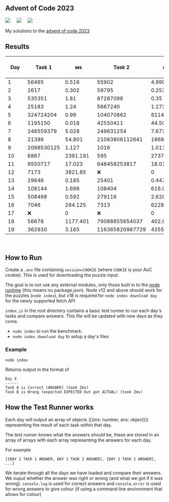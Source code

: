 ## Advent of Code 2023

![](https://img.shields.io/badge/Language-JS-778528?style=for-the-badge) &nbsp; &nbsp; ![](https://img.shields.io/badge/📅%20Day%20-19-118499?style=for-the-badge) &nbsp; &nbsp;  ![](https://img.shields.io/badge/⭐%20Stars%20-35-b5792a?style=for-the-badge)

My solutions to the [advent of code 2023](https://adventofcode.com/2023/)

## Results

Day | Task 1 | ᴍs | Task 2 | ᴍs | Total Execution Time (ᴍs)
-|-|-|-|-|-
1&nbsp;&nbsp;&nbsp;&nbsp;&nbsp;&nbsp;&nbsp;|56465&nbsp;&nbsp;&nbsp;&nbsp;&nbsp;|0.516&nbsp;&nbsp;&nbsp;&nbsp;&nbsp;|55902&nbsp;&nbsp;&nbsp;&nbsp;&nbsp;|4.999&nbsp;&nbsp;&nbsp;&nbsp;&nbsp;|5.515&nbsp;&nbsp;&nbsp;&nbsp;&nbsp;
2&nbsp;&nbsp;&nbsp;&nbsp;&nbsp;&nbsp;&nbsp;|2617&nbsp;&nbsp;&nbsp;&nbsp;&nbsp;&nbsp;|0.302&nbsp;&nbsp;&nbsp;&nbsp;&nbsp;|59795&nbsp;&nbsp;&nbsp;&nbsp;&nbsp;|0.253&nbsp;&nbsp;&nbsp;&nbsp;&nbsp;|0.555&nbsp;&nbsp;&nbsp;&nbsp;&nbsp;
3&nbsp;&nbsp;&nbsp;&nbsp;&nbsp;&nbsp;&nbsp;|535351&nbsp;&nbsp;&nbsp;&nbsp;|1.81&nbsp;&nbsp;&nbsp;&nbsp;&nbsp;&nbsp;|87287096&nbsp;&nbsp;|0.35&nbsp;&nbsp;&nbsp;&nbsp;&nbsp;&nbsp;|2.16&nbsp;&nbsp;&nbsp;&nbsp;&nbsp;&nbsp;
4&nbsp;&nbsp;&nbsp;&nbsp;&nbsp;&nbsp;&nbsp;|25183&nbsp;&nbsp;&nbsp;&nbsp;&nbsp;|1.24&nbsp;&nbsp;&nbsp;&nbsp;&nbsp;&nbsp;|5667240&nbsp;&nbsp;&nbsp;|1.273&nbsp;&nbsp;&nbsp;&nbsp;&nbsp;|2.513&nbsp;&nbsp;&nbsp;&nbsp;&nbsp;
5&nbsp;&nbsp;&nbsp;&nbsp;&nbsp;&nbsp;&nbsp;|324724204&nbsp;|0.99&nbsp;&nbsp;&nbsp;&nbsp;&nbsp;&nbsp;|104070862&nbsp;|81141.937&nbsp;|81143.903&nbsp;
6&nbsp;&nbsp;&nbsp;&nbsp;&nbsp;&nbsp;&nbsp;|1195150&nbsp;&nbsp;&nbsp;|0.018&nbsp;&nbsp;&nbsp;&nbsp;&nbsp;|42550411&nbsp;&nbsp;|44.509&nbsp;&nbsp;&nbsp;&nbsp;|44.527&nbsp;&nbsp;&nbsp;&nbsp;
7&nbsp;&nbsp;&nbsp;&nbsp;&nbsp;&nbsp;&nbsp;|248559379&nbsp;|5.028&nbsp;&nbsp;&nbsp;&nbsp;&nbsp;|249631254&nbsp;|7.671&nbsp;&nbsp;&nbsp;&nbsp;&nbsp;|12.699&nbsp;&nbsp;&nbsp;&nbsp;
8&nbsp;&nbsp;&nbsp;&nbsp;&nbsp;&nbsp;&nbsp;|21389&nbsp;&nbsp;&nbsp;&nbsp;&nbsp;|54.801&nbsp;&nbsp;&nbsp;&nbsp;|21083806112641|186843.552|186899.337
9&nbsp;&nbsp;&nbsp;&nbsp;&nbsp;&nbsp;&nbsp;|2098530125|1.127&nbsp;&nbsp;&nbsp;&nbsp;&nbsp;|1016&nbsp;&nbsp;&nbsp;&nbsp;&nbsp;&nbsp;|1.011&nbsp;&nbsp;&nbsp;&nbsp;&nbsp;|2.138&nbsp;&nbsp;&nbsp;&nbsp;&nbsp;
10&nbsp;&nbsp;&nbsp;&nbsp;&nbsp;&nbsp;|6867&nbsp;&nbsp;&nbsp;&nbsp;&nbsp;&nbsp;|2391.191&nbsp;&nbsp;|595&nbsp;&nbsp;&nbsp;&nbsp;&nbsp;&nbsp;&nbsp;|273731.193|276123.211
11&nbsp;&nbsp;&nbsp;&nbsp;&nbsp;&nbsp;|9550717&nbsp;&nbsp;&nbsp;|17.023&nbsp;&nbsp;&nbsp;&nbsp;|648458253817|18.015&nbsp;&nbsp;&nbsp;&nbsp;|35.038&nbsp;&nbsp;&nbsp;&nbsp;
12&nbsp;&nbsp;&nbsp;&nbsp;&nbsp;&nbsp;|7173&nbsp;&nbsp;&nbsp;&nbsp;&nbsp;&nbsp;|3821.85&nbsp;&nbsp;&nbsp;|❌&nbsp;&nbsp;&nbsp;&nbsp;&nbsp;&nbsp;&nbsp;&nbsp;&nbsp;|0&nbsp;&nbsp;&nbsp;&nbsp;&nbsp;&nbsp;&nbsp;&nbsp;&nbsp;|3821.85&nbsp;&nbsp;&nbsp;
13&nbsp;&nbsp;&nbsp;&nbsp;&nbsp;&nbsp;|29846&nbsp;&nbsp;&nbsp;&nbsp;&nbsp;|0.185&nbsp;&nbsp;&nbsp;&nbsp;&nbsp;|25401&nbsp;&nbsp;&nbsp;&nbsp;&nbsp;|0.447&nbsp;&nbsp;&nbsp;&nbsp;&nbsp;|0.633&nbsp;&nbsp;&nbsp;&nbsp;&nbsp;
14&nbsp;&nbsp;&nbsp;&nbsp;&nbsp;&nbsp;|108144&nbsp;&nbsp;&nbsp;&nbsp;|1.698&nbsp;&nbsp;&nbsp;&nbsp;&nbsp;|108404&nbsp;&nbsp;&nbsp;&nbsp;|616.982&nbsp;&nbsp;&nbsp;|618.68&nbsp;&nbsp;&nbsp;&nbsp;
15&nbsp;&nbsp;&nbsp;&nbsp;&nbsp;&nbsp;|508498&nbsp;&nbsp;&nbsp;&nbsp;|0.592&nbsp;&nbsp;&nbsp;&nbsp;&nbsp;|279116&nbsp;&nbsp;&nbsp;&nbsp;|2.628&nbsp;&nbsp;&nbsp;&nbsp;&nbsp;|3.22&nbsp;&nbsp;&nbsp;&nbsp;&nbsp;&nbsp;
16&nbsp;&nbsp;&nbsp;&nbsp;&nbsp;&nbsp;|7046&nbsp;&nbsp;&nbsp;&nbsp;&nbsp;&nbsp;|284.125&nbsp;&nbsp;&nbsp;|7313&nbsp;&nbsp;&nbsp;&nbsp;&nbsp;&nbsp;|62281.415&nbsp;|62566.637&nbsp;
17&nbsp;&nbsp;&nbsp;&nbsp;&nbsp;&nbsp;|❌&nbsp;&nbsp;&nbsp;&nbsp;&nbsp;&nbsp;&nbsp;&nbsp;&nbsp;|0&nbsp;&nbsp;&nbsp;&nbsp;&nbsp;&nbsp;&nbsp;&nbsp;&nbsp;|❌&nbsp;&nbsp;&nbsp;&nbsp;&nbsp;&nbsp;&nbsp;&nbsp;&nbsp;|0&nbsp;&nbsp;&nbsp;&nbsp;&nbsp;&nbsp;&nbsp;&nbsp;&nbsp;|0&nbsp;&nbsp;&nbsp;&nbsp;&nbsp;&nbsp;&nbsp;&nbsp;&nbsp;
18&nbsp;&nbsp;&nbsp;&nbsp;&nbsp;&nbsp;|56678&nbsp;&nbsp;&nbsp;&nbsp;&nbsp;|1177.401&nbsp;&nbsp;|79088855654037|402.941&nbsp;&nbsp;&nbsp;|1581.185&nbsp;&nbsp;
19&nbsp;&nbsp;&nbsp;&nbsp;&nbsp;&nbsp;|362930&nbsp;&nbsp;&nbsp;&nbsp;|3.165&nbsp;&nbsp;&nbsp;&nbsp;&nbsp;|116365820987729|43553.53&nbsp;&nbsp;|43557.119&nbsp;

<br />

## How to Run

Create a `.env` file containing `session=COOKIE` (where `COOKIE` is your AoC cookie). This is used for downloading the puzzle input.

The goal is to not use any external modules, only those built in to the [node runtime](https://nodejs.org/en/) (this means no package.json). Node v12 and above should work for the puzzles (`node index`), but v18 is required for `node index download day` for the newly supported fetch API

`index.js` in the root directory contains a basic test runner to run each day's tasks and compare answers. This file will be updated with new days as they come.

* `node index` to run the benchmark.
* `node index download day` to setup a day's files

### Example

```
node index
```

Returns output in the format of

```
Day X
------
Task A is Correct (ANSWER) (took Zms)
Task B is Wrong (expected EXPECTED but got ACTUAL) (took Zms)
```

## How the Test Runner works

Each day will output an array of objects ([{ms: number, ans: object}]) representing the result of each task within that day.

The test runner knows what the answers *should* be, these are stored in an array of arrays with each array representing the answers for each day.

For example 

```
[[DAY 1 TASK 1 ANSWER, DAY 1 TASK 2 ANSWER], [DAY 2 TASK 1 ANSWER], ...]
```

We iterate through all the days we have loaded and compare their answers. We ouput whether the answer was right or wrong (and what we got if it was wrong). `console.log` is used for correct answers and `console.error` is used for wrong answers to give colour (if using a command line environment that allows for colour)